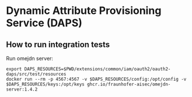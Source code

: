 # Dynamic Attribute Provisioning Service (DAPS)

## How to run integration tests
Run omejdn server:
```
export DAPS_RESOURCES=$PWD/extensions/common/iam/oauth2/oauth2-daps/src/test/resources
docker run --rm -p 4567:4567 -v $DAPS_RESOURCES/config:/opt/config -v $DAPS_RESOURCES/keys:/opt/keys ghcr.io/fraunhofer-aisec/omejdn-server:1.4.2
```